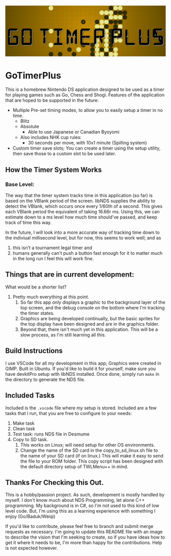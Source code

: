 ![GoTimerPlusBanner](GTP_Banner.png)

# GoTimerPlus

This is a homebrew Nintendo DS application designed to be used as a timer for playing games such as Go, Chess and Shogi. Features of the application that are hoped to be supported in the future:

- Multiple Pre-set timing modes, to allow you to easily setup a timer in no time.
  - Blitz
  - Absolute
    - Able to use Japanese or Canadian Byoyomi
  - Also includes NHK cup rules:
    - 30 seconds per move, with 10x1 minute (Spilling system)
- Custom timer save slots; You can create a timer using the setup utility, then save those to a custom slot to be used later.

## How the Timer System Works
### Base Level:

The way that the timer system tracks time in this application (so far) is based on the VBlank period of the screen. libNDS supplies the ability to detect the VBlank, which occurs once every 1/60th of a second. This gives each VBlank period the equivalent of taking 16.66r ms. Using this, we can estimate down to a ms level how much time should've passed, and keep track of time this way.

In the future, I will look into a more accurate way of tracking time down to the indiviual millisecond level, but for now, this seems to work well; and as
1. this isn't a tournament legal timer and
2. humans generally can't push a button fast enough for it to matter much in the long run
I feel this will work fine.


## Things that are in current development:

What would be a shorter list?
1. Pretty much everything at this point.
   1. So far this app only displays a graphic to the background layer of the top screen, and the debug console on the bottom where I'm tracking the timer states.
   2. Graphics are being developed continually, but the basic sprites for the top display have been designed and are in the graphics folder.
   3. Beyond that, there isn't much yet in this application. This will be a slow process, as I'm still learning all this.

## Build Instructions

I use VSCode for all my development in this app; Graphics were created in GIMP. Built in Ubuntu. If you'd like to build it for yourself, make sure you have devkitPro setup with libNDS installed. Once done, simply run `make` in the directory to generate the NDS file.


## Included Tasks
Included is the `.vscode` file where my setup is stored. Included are a few tasks that I run, that you are free to configure to your needs:
1) Make task
2) Clean task
3) Test task: runs NDS file in Desmume
4) Copy to SD task.
   1) This works on Linux; will need setup for other OS environments.
   2) Change the name of the SD card in the copy_to_sd_linux.sh file to the name of your SD card (if on linux.) This will make it easy to send the file to your ROM folder. This copy script has been designed with the default directory setup of TWLMenu++ in mind.

## Thanks For Checking this Out.
This is a hobby/passion project. As such, development is mostly handled by myself. I don't know much about NDS Programming, let alone C++ programming. My background is in C#, so I'm not used to this kind of low level code. But, I'm using this as a learning experience with something I enjoy (Go/Baduk/Weiqi)

If you'd like to contribute, please feel free to branch and submit merge requests as necessary. I'm going to update this README file with an image to describe the vision that I'm seeking to create, so if you have ideas how to get it where it needs to be, I'm more than happy for the contributions. Help is not expected however.